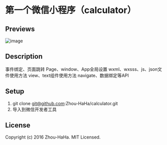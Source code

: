 # 第一个微信小程序（calculator）

## Previews
![image](https://github.com/Zhou-HaHa/calculator/tree/master/style/image/calculator.PNG)

## Description
事件绑定、页面跳转
Page、window、App全局设置
wxml、wxsss、js、json文件使用方法
view、text组件使用方法
navigate、数据绑定等API

## Setup
 1. git clone git@github.com:Zhou-HaHa/calculator.git
 2. 导入到微信开发者工具
 
 ## License
 Copyright (c) 2016 Zhou-HaHa. MIT Licensed.
